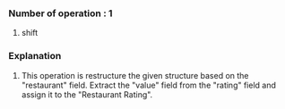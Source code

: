 ### Number of operation : 1
1. shift

### Explanation
1. This operation is restructure the given structure based on the "restaurant" field. Extract the "value" field from the "rating" field and assign it to the "Restaurant Rating".